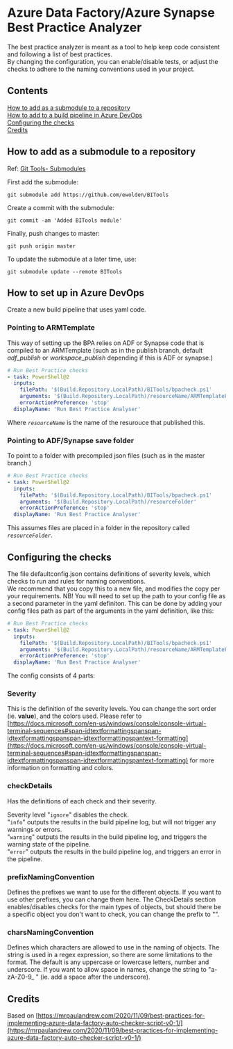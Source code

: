 # Azure Data Factory/Azure Synapse Best Practice Analyzer

The best practice analyzer is meant as a tool to help keep code consistent and following a list of best practices.  
By changing the configuration, you can enable/disable tests, or adjust the checks to adhere to the naming conventions used in your project.

## Contents

[How to add as a submodule to a repository](#how-to-add-as-a-submodule-to-a-repository)  
[How to add to a build pipeline in Azure DevOps](#how-to-set-up-in-azure-devops)  
[Configuring the checks](#configuring-the-checks)  
[Credits](#credits)  

## How to add as a submodule to a repository

Ref: [Git Tools- Submodules](https://git-scm.com/book/en/v2/Git-Tools-Submodules)

First add the submodule:

`git submodule add https://github.com/ewolden/BITools`

Create a commit with the submodule:

`git commit -am 'Added BITools module'`

Finally, push changes to master:

`git push origin master`

To update the submodule at a later time, use:

`git submodule update --remote BITools`

## How to set up in Azure DevOps

Create a new build pipeline that uses yaml code.

### Pointing to ARMTemplate

This way of setting up the BPA relies on ADF or Synapse code that is compiled to an ARMTemplate (such as in the publish branch, default *adf_publish* or *workspace_publish* depending if this is ADF or synapse.)

```yaml
# Run Best Practice checks
- task: PowerShell@2
  inputs:
    filePath: '$(Build.Repository.LocalPath)/BITools/bpacheck.ps1'
    arguments: '$(Build.Repository.LocalPath)/resourceName/ARMTemplateForFactory.json'
    errorActionPreference: 'stop'
  displayName: 'Run Best Practice Analyser'
```

Where *`resourceName`*  is the name of the resurouce that published this.

### Pointing to ADF/Synapse save folder

To point to a folder with precompiled json files (such as in the master branch.)

```yaml
# Run Best Practice checks
- task: PowerShell@2
  inputs:
    filePath: '$(Build.Repository.LocalPath)/BITools/bpacheck.ps1'
    arguments: '$(Build.Repository.LocalPath)/resourceFolder'
    errorActionPreference: 'stop'
  displayName: 'Run Best Practice Analyser'
```

This assumes files are placed in a folder in the repository called *`resourceFolder`*.

## Configuring the checks

The file defaultconfig.json contains definitions of severity levels, which checks to run and rules for naming conventions.  
We recommend that you copy this to a new file, and modifies the copy per your requirements. NB! You will need to set up the path to your config file as a second parameter in the yaml definiton. This can be done by adding your config files path as part of the arguments in the yaml definition, like this:

```yaml
# Run Best Practice checks
- task: PowerShell@2
  inputs:
    filePath: '$(Build.Repository.LocalPath)/BITools/bpacheck.ps1'
    arguments: '$(Build.Repository.LocalPath)/resourceName/ARMTemplateForFactory.json $(Build.Repository.LocalPath)/BITools/MySuperDuperConfig.json'
    errorActionPreference: 'stop'
  displayName: 'Run Best Practice Analyser'
```

The config consists of 4 parts:

### Severity

This is the definition of the severity levels. You can change the sort order (ie. **value**), and the colors used. Please refer to [https://docs.microsoft.com/en-us/windows/console/console-virtual-terminal-sequences#span-idtextformattingspanspan-idtextformattingspanspan-idtextformattingspantext-formatting](https://docs.microsoft.com/en-us/windows/console/console-virtual-terminal-sequences#span-idtextformattingspanspan-idtextformattingspanspan-idtextformattingspantext-formatting) for more information on formatting and colors.  

### checkDetails

Has the definitions of each check and their severity.  

Severity level "`ignore`" disables the check.  
"`info`" outputs the results in the build pipeline log, but will not trigger any warnings or errors.  
"`warning`" outputs the results in the build pipeline log, and triggers the warning state of the pipeline.  
"`error`" outputs the results in the build pipeline log, and triggers an error in the pipeline.  

### prefixNamingConvention

Defines the prefixes we want to use for the different objects. If you want to use other prefixes, you can change them here. The CheckDetails section enables/disables checks for the main types of objects, but should there be a specific object you don't want to check, you can change the prefix to "".

### charsNamingConvention

Defines which characters are allowed to use in the naming of objects. The string is used in a regex expression, so there are some limitations to the format. The default is any uppercase or lowercase letters, number and underscore. If you want to allow space in names, change the string to "a-zA-Z0-9_ " (ie. add a space after the underscore).

## Credits

Based on [https://mrpaulandrew.com/2020/11/09/best-practices-for-implementing-azure-data-factory-auto-checker-script-v0-1/](https://mrpaulandrew.com/2020/11/09/best-practices-for-implementing-azure-data-factory-auto-checker-script-v0-1/)
